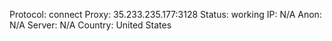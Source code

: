 Protocol: connect
Proxy: 35.233.235.177:3128
Status: working
IP: N/A
Anon: N/A
Server: N/A
Country: United States

